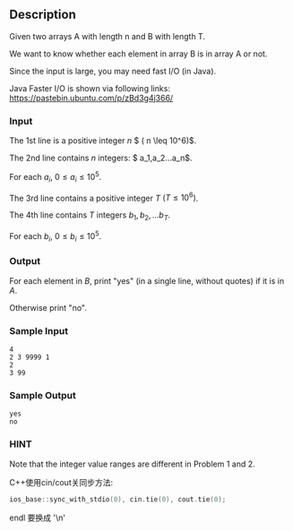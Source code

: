 ## Description

Given two arrays A with length n and B with length T.

We want to know whether each element in array B is in array A or not.

Since the input is large, you may need fast I/O (in Java).

Java Faster I/O is shown via following links: <https://pastebin.ubuntu.com/p/zBd3g4j366/>

### Input

The 1st line is a positive integer $n$ $ ( n \leq 10^6)$.

The 2nd line contains $n$ integers: $ a_1,a_2...a_n$.

For each $a_i$, $0 \leq a_i \leq 10^5$.

The 3rd line contains a positive integer $T$ $(T \leq 10^6)$.

The 4th line contains $T$ integers $b_1,b_2,...b_T$.

For each $b_i$, $0 \leq b_i \leq 10^5$.

### Output

For each element in $B$, print "yes" (in a single line, without quotes) if it is in $A$.

Otherwise print "no".

### Sample Input

``` log
4
2 3 9999 1
2
3 99
```

### Sample Output

``` log
yes
no
```

### HINT

Note that the integer value ranges are different in Problem 1 and 2.

C++使用cin/cout关同步方法:
``` cpp
ios_base::sync_with_stdio(0), cin.tie(0), cout.tie(0);
```

endl 要换成 '\n'

